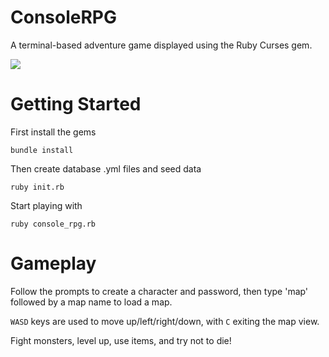 # ConsoleRPG

A terminal-based adventure game displayed using the Ruby Curses gem.

![](http://i.imgur.com/b6mHP8l.gif)


# Getting Started

First install the gems

`bundle install`

Then create database .yml files and seed data

`ruby init.rb`

Start playing with

`ruby console_rpg.rb`

# Gameplay

Follow the prompts to create a character and password, then type 'map' followed by a map name to load a map.

`WASD` keys are used to move up/left/right/down, with `C` exiting the map view.

Fight monsters, level up, use items, and try not to die!
